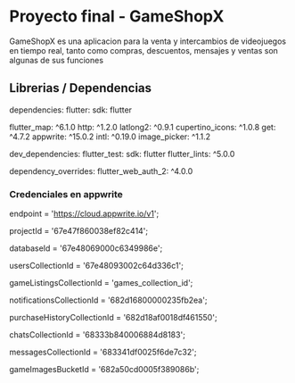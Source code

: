 # Proyecto final - GameShopX

GameShopX es una aplicacion para la venta y intercambios de videojuegos en tiempo real, tanto como compras, descuentos, mensajes y ventas son algunas de sus funciones

## Librerias / Dependencias

dependencies:
  flutter:
    sdk: flutter
    
  flutter_map: ^6.1.0
  http: ^1.2.0
  latlong2: ^0.9.1
  cupertino_icons: ^1.0.8
  get: ^4.7.2
  appwrite: ^15.0.2
  intl: ^0.19.0
  image_picker: ^1.1.2

dev_dependencies:
  flutter_test:
    sdk: flutter
  flutter_lints: ^5.0.0

dependency_overrides:
  flutter_web_auth_2: ^4.0.0

### Credenciales en appwrite

endpoint = 'https://cloud.appwrite.io/v1';

projectId = '67e47f860038ef82c414';

databaseId = '67e48069000c6349986e'; 

usersCollectionId = '67e48093002c64d336c1'; 

gameListingsCollectionId = 'games_collection_id'; 

notificationsCollectionId = '682d16800000235fb2ea'; 

purchaseHistoryCollectionId = '682d18af0018df461550'; 

chatsCollectionId = '68333b840006884d8183';       

messagesCollectionId = '683341df0025f6de7c32';  

gameImagesBucketId = '682a50cd0005f389086b';
